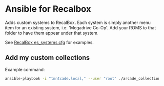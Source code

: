 # Ansible for Recalbox

Adds custom systems to RecalBox.
Each system is simply another menu item for an existing system, i.e. 'Megadrive Co-Op'. Add your ROMS to that folder to have them appear under that system.

See [RecalBox es_systems.cfg][5] for examples.

[5]: https://github.com/recalbox/recalbox-buildroot/blob/master/board/recalbox/fsoverlay/recalbox/share_init/system/.emulationstation/es_systems.cfg

## Add my custom collections

Example command:

```sh
ansible-playbook -i "tmntcade.local," --user "root" ./arcade_collections.yml
```

